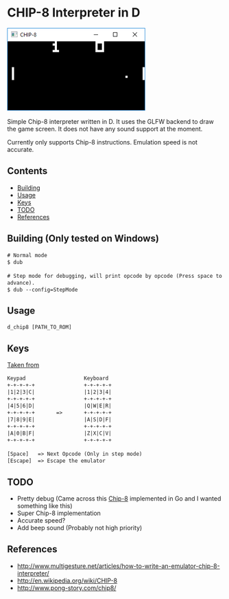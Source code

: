 CHIP-8 Interpreter in D
=======================
![alt text](https://raw.githubusercontent.com/zgoh/d_chip8/master/screenshots/Pong.png)

Simple Chip-8 interpreter written in D. It uses the GLFW backend to draw the game screen. It does not have any sound support at the moment.

Currently only supports Chip-8 instructions. Emulation speed is not accurate.

Contents
--------
* [Building](#building-only-tested-on-windows)
* [Usage](#usage)
* [Keys](#keys)
* [TODO](#todo)
* [References](#references)

Building (Only tested on Windows)
---------------------------------
    # Normal mode
    $ dub
    
    # Step mode for debugging, will print opcode by opcode (Press space to advance).
    $ dub --config=StepMode
    
Usage
-----
    d_chip8 [PATH_TO_ROM]
    
Keys
----
[Taken from](http://www.multigesture.net/articles/how-to-write-an-emulator-chip-8-interpreter/)

    Keypad                   Keyboard
    +-+-+-+-+                +-+-+-+-+
    |1|2|3|C|                |1|2|3|4|
    +-+-+-+-+                +-+-+-+-+
    |4|5|6|D|                |Q|W|E|R|
    +-+-+-+-+       =>       +-+-+-+-+
    |7|8|9|E|                |A|S|D|F|
    +-+-+-+-+                +-+-+-+-+
    |A|0|B|F|                |Z|X|C|V|
    +-+-+-+-+                +-+-+-+-+
    
    [Space]   => Next Opcode (Only in step mode)
    [Escape]  => Escape the emulator
    
TODO
----
* Pretty debug (Came across this [Chip-8](https://massung.github.io/CHIP-8/) implemented in Go and I wanted something like this)
* Super Chip-8 implementation
* Accurate speed?
* Add beep sound (Probably not high priority)
    
References
----------
* http://www.multigesture.net/articles/how-to-write-an-emulator-chip-8-interpreter/
* http://en.wikipedia.org/wiki/CHIP-8
* http://www.pong-story.com/chip8/
